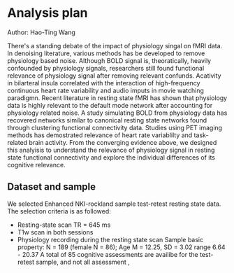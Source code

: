 # Analysis plan

Author: Hao-Ting Wang

There's a standing debate of the impact of physiology singal on fMRI data.
In denoising literature, various methods has be developed to remove physiology based noise.
Although BOLD signal is, theoratically, heavily confounded by physiology signals, researchers still found functional relevance of physiology signal after removing relevant confunds.
Acativity in bilarteral insula correlated with the interaction of high-frequency continuous heart rate variability and audio imputs in movie watching paradigmn.
Recent literature in resting state fMRI has shown that physiology data is highly relevant to the default mode network after accounting for physiology related noise.
A study simulating BOLD from physiology data has recovered networks similar to canonical resting state networks found through clustering functional connectivity data.
Studies using PET imaging methods has demostrated relevance of heart rate variablilty and task-related brain activity.
From the converging evidence above, we designed this analyisis to understand the relevance of physiology signal in resting state functional connectivity and explore the individual differences of its cognitive relevance.

## Dataset and sample
We selected Enhanced NKI-rockland sample test-retest resting state data. The selection criteria is as followed:
* Resting-state scan TR = 645 ms
* T1w scan in both sessions
* Physiology recording during the resting state scan
Sample basic property: N = 189 (female N = 86); Age M = 12.25, SD = 3.02 range 6.64 - 20.37
A total of 85 cognitive assessments are availibe for the test-retest sample, and not all assessment ,